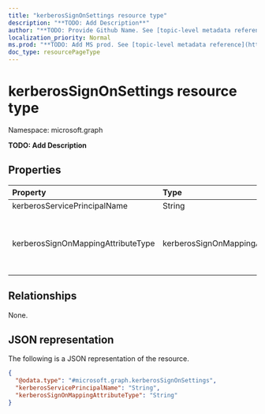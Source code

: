 ```yaml
---
title: "kerberosSignOnSettings resource type"
description: "**TODO: Add Description**"
author: "**TODO: Provide Github Name. See [topic-level metadata reference](https://msgo.azurewebsites.net/add/document/guidelines/metadata.html#topic-level-metadata)**"
localization_priority: Normal
ms.prod: "**TODO: Add MS prod. See [topic-level metadata reference](https://msgo.azurewebsites.net/add/document/guidelines/metadata.html#topic-level-metadata)**"
doc_type: resourcePageType
---
```


# kerberosSignOnSettings resource type

Namespace: microsoft.graph



**TODO: Add Description**

## Properties
|Property|Type|Description|
|:---|:---|:---|
|kerberosServicePrincipalName|String|**TODO: Add Description**|
|kerberosSignOnMappingAttributeType|kerberosSignOnMappingAttributeType|**TODO: Add Description**. Possible values are: `userPrincipalName`, `onPremisesUserPrincipalName`, `userPrincipalUsername`, `onPremisesUserPrincipalUsername`, `onPremisesSAMAccountName`.|

## Relationships
None.

## JSON representation
The following is a JSON representation of the resource.
<!-- {
  "blockType": "resource",
  "@odata.type": "microsoft.graph.kerberosSignOnSettings"
}
-->
``` json
{
  "@odata.type": "#microsoft.graph.kerberosSignOnSettings",
  "kerberosServicePrincipalName": "String",
  "kerberosSignOnMappingAttributeType": "String"
}
```

